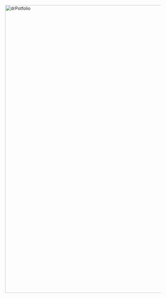 <img width="932" alt="drPotfolio" src="https://user-images.githubusercontent.com/32465701/112980396-7f177b80-9162-11eb-9155-7639ad921b20.png">



<!--
**doriroz/doriroz** is a ✨ _special_ ✨ repository because its `README.md` (this file) appears on your GitHub profile.

Here are some ideas to get you started:

- 🔭 I’m currently working on ...
- 🌱 I’m currently learning ...
- 👯 I’m looking to collaborate on ...
- 🤔 I’m looking for help with ...
- 💬 Ask me about ...
- 📫 How to reach me: ...
- 😄 Pronouns: ...
- ⚡ Fun fact: ...
-->
